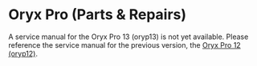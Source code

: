 # Oryx Pro (Parts & Repairs)

A service manual for the Oryx Pro 13 (oryp13) is not yet available. Please reference the service manual for the previous version, the [Oryx Pro 12 (oryp12)](/models/oryp12/repairs.md).
